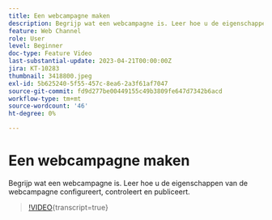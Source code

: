 ```yaml
---
title: Een webcampagne maken
description: Begrijp wat een webcampagne is. Leer hoe u de eigenschappen van de webcampagne configureert, controleert en publiceert.
feature: Web Channel
role: User
level: Beginner
doc-type: Feature Video
last-substantial-update: 2023-04-21T00:00:00Z
jira: KT-10283
thumbnail: 3418800.jpeg
exl-id: 5b625240-5f55-457c-8ea6-2a3f61af7047
source-git-commit: fd9d277be00449155c49b3809fe647d7342b6acd
workflow-type: tm+mt
source-wordcount: '46'
ht-degree: 0%

---
```


# Een webcampagne maken

Begrijp wat een webcampagne is. Leer hoe u de eigenschappen van de webcampagne configureert, controleert en publiceert.

>[!VIDEO](https://video.tv.adobe.com/v/3418800/?quality=12&learn=on){transcript=true}
